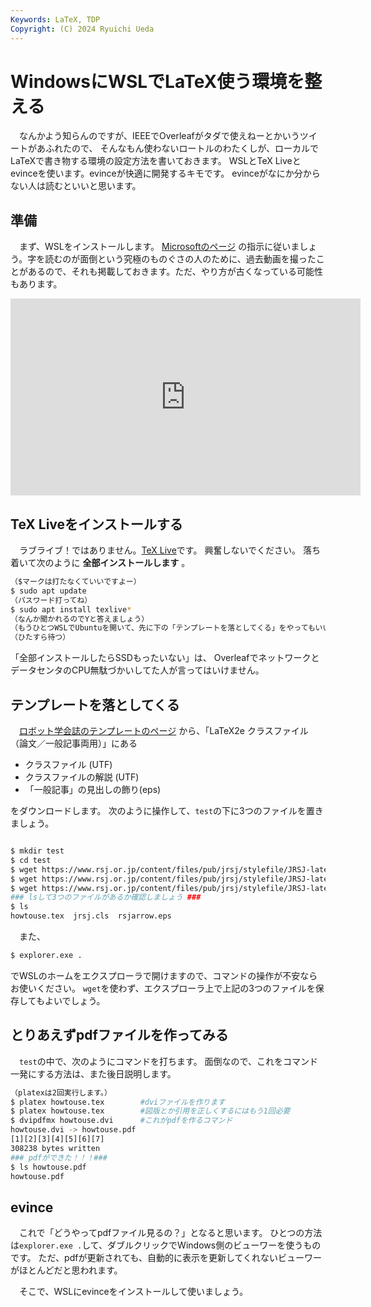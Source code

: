 ```yaml
---
Keywords: LaTeX, TDP
Copyright: (C) 2024 Ryuichi Ueda
---
```


# WindowsにWSLでLaTeX使う環境を整える

　なんかよう知らんのですが、IEEEでOverleafがタダで使えねーとかいうツイートがあふれたので、
そんなもん使わないロートルのわたくしが、ローカルでLaTeXで書き物する環境の設定方法を書いておきます。
WSLとTeX Liveとevinceを使います。evinceが快適に開発するキモです。
evinceがなにか分からない人は読むといいと思います。


## 準備

　まず、WSLをインストールします。
[Microsoftのページ](https://learn.microsoft.com/ja-jp/windows/wsl/install)
の指示に従いましょう。字を読むのが面倒という究極のものぐさの人のために、過去動画を撮ったことがあるので、それも掲載しておきます。ただ、やり方が古くなっている可能性もあります。

<iframe width="560" height="315" src="https://www.youtube.com/embed/Fm9uH5QH8QA?si=RCx42cTX5Skgx7iO" title="YouTube video player" frameborder="0" allow="accelerometer; autoplay; clipboard-write; encrypted-media; gyroscope; picture-in-picture; web-share" referrerpolicy="strict-origin-when-cross-origin" allowfullscreen></iframe>

## TeX Liveをインストールする

　ラブライブ！ではありません。[TeX Live](https://texwiki.texjp.org/?TeX%20Live)です。
興奮しないでください。
落ち着いて次のように **全部インストールします** 。

```sh
（$マークは打たなくていいですよー）
$ sudo apt update
（パスワード打ってね）
$ sudo apt install texlive*
（なんか聞かれるのでYと答えましょう）
（もうひとつWSLでUbuntuを開いて、先に下の「テンプレートを落としてくる」をやってもいいです）
（ひたすら待つ）
```


「全部インストールしたらSSDもったいない」は、
OverleafでネットワークとデータセンタのCPU無駄づかいしてた人が言ってはいけません。


## テンプレートを落としてくる

　[ロボット学会誌のテンプレートのページ](https://www.rsj.or.jp/pub/jrsj/info/stylefile.html)
から、「LaTeX2e クラスファイル（論文／一般記事両用）」にある

* クラスファイル (UTF)
* クラスファイルの解説 (UTF)
* 「一般記事」の見出しの飾り(eps)

をダウンロードします。
次のように操作して、`test`の下に3つのファイルを置きましょう。
```sh

$ mkdir test
$ cd test
$ wget https://www.rsj.or.jp/content/files/pub/jrsj/stylefile/JRSJ-latex2eutf/jrsj.cls
$ wget https://www.rsj.or.jp/content/files/pub/jrsj/stylefile/JRSJ-latex2eutf/howtouse.tex
$ wget https://www.rsj.or.jp/content/files/pub/jrsj/stylefile/JRSJ-latex2e/rsjarrow.eps
### lsして3つのファイルがあるか確認しましょう ###
$ ls
howtouse.tex  jrsj.cls  rsjarrow.eps
```


　また、

```sh
$ explorer.exe .
```

でWSLのホームをエクスプローラで開けますので、コマンドの操作が不安ならお使いください。
`wget`を使わず、エクスプローラ上で上記の3つのファイルを保存してもよいでしょう。

## とりあえずpdfファイルを作ってみる

　`test`の中で、次のようにコマンドを打ちます。
面倒なので、これをコマンド一発にする方法は、また後日説明します。

```bash
（platexは2回実行します。）
$ platex howtouse.tex        #dviファイルを作ります
$ platex howtouse.tex        #図版とか引用を正しくするにはもう1回必要
$ dvipdfmx howtouse.dvi      #これがpdfを作るコマンド
howtouse.dvi -> howtouse.pdf
[1][2][3][4][5][6][7]
308238 bytes written
### pdfができた！！！###
$ ls howtouse.pdf
howtouse.pdf
```

## evince

　これで「どうやってpdfファイル見るの？」となると思います。
ひとつの方法は`explorer.exe .`して、ダブルクリックでWindows側のビューワーを使うものです。
ただ、pdfが更新されても、自動的に表示を更新してくれないビューワーがほとんどだと思われます。

　そこで、WSLにevinceをインストールして使いましょう。


